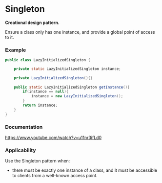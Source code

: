 # Singleton

**Creational design pattern.**

Ensure a class only has one instance, and provide a global point of access to it.

### Example

``` Java
public class LazyInitializedSingleton {

    private static LazyInitializedSingleton instance;
    
    private LazyInitializedSingleton(){}
    
    public static LazyInitializedSingleton getInstance(){
        if(instance == null){
            instance = new LazyInitializedSingleton();
        }
        return instance;
    }
}
```
### Documentation

https://www.youtube.com/watch?v=u11nr3ifLd0

### Applicability

Use the Singleton pattern when:

*   there must be exactly one instance of a class, and it must be accessible to clients from a well-known access point.  